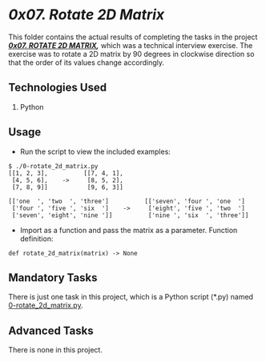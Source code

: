 # ___0x07. Rotate 2D Matrix___
This folder contains the actual results of completing the tasks in the project ___[0x07. ROTATE 2D MATRIX](https://intranet.alxswe.com/projects/1220),___ which was a technical interview exercise. The exercise was to rotate a 2D matrix by 90 degrees in clockwise direction so that the order of its values change accordingly.

## Technologies Used
1. Python

## Usage
 * Run the script to view the included examples:
```
$ ./0-rotate_2d_matrix.py
[[1, 2, 3],          [[7, 4, 1],
 [4, 5, 6],    ->     [8, 5, 2],
 [7, 8, 9]]           [9, 6, 3]]

[['one  ', 'two  ', 'three']          [['seven', 'four ', 'one  ']
 ['four ', 'five ', 'six  ']    ->     ['eight', 'five ', 'two  ']
 ['seven', 'eight', 'nine ']]          ['nine ', 'six  ', 'three']]
```

 * Import as a function and pass the matrix as a parameter. Function definition:
```
def rotate_2d_matrix(matrix) -> None
```

## Mandatory Tasks
There is just one task in this project, which is a Python script (*.py) named [0-rotate_2d_matrix.py](0-rotate_2d_matrix.py).

## Advanced Tasks
There is none in this project.
